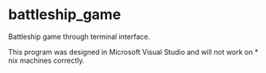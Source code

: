 # battleship_game
Battleship game through terminal interface.

This program was designed in Microsoft Visual Studio and will not work on * nix machines correctly. 
